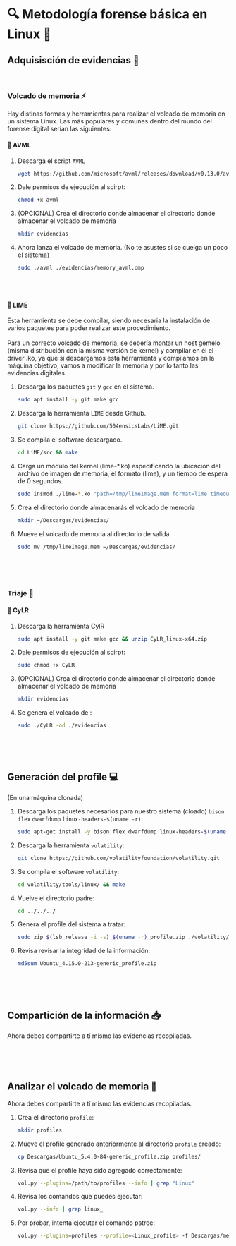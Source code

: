 # 🔍 Metodología forense básica en Linux 🐧



## Adquisisción de evidencias 💾
<br>


### Volcado de memoria ⚡
Hay distinas formas y herramientas para realizar el volcado de memoria en un sistema Linux. Las más populares y comunes dentro del mundo del forense digital serían las siguientes: 

#### 🔷 AVML 

1. Descarga el script `AVML`
   ```bash
   wget https://github.com/microsoft/avml/releases/download/v0.13.0/avml
   ```

2. Dale permisos de ejecución al scirpt:
   ```bash
   chmod +x avml
   ```

3. (OPCIONAL) Crea el directorio donde almacenar el directorio donde almacenar el volcado de memoria
   ```bash
   mkdir evidencias
   ```
   
4. Ahora lanza el volcado de memoria. (No te asustes si se cuelga un poco el sistema)
   ```bash
   sudo ./avml ./evidencias/memory_avml.dmp
   ```

<br>
<br>


#### 🔷 LIME 
Esta herramienta se debe compilar, siendo necesaria la instalación de varios paquetes para poder realizar este procedimiento. <br>
<br>
Para un correcto volcado de memoria, se debería montar un host gemelo (misma distribución con la misma versión de kernel) y compilar en él el driver .ko, ya que si descargamos esta herramienta y compilamos en la máquina objetivo, vamos a modificar la memoria y por lo tanto las evidencias digitales
<br>

1. Descarga los paquetes `git` y `gcc` en el sistema.
   ```bash
   sudo apt install -y git make gcc
   ```
   
2. Descarga la herramienta `LIME` desde Github.
   ```bash
   git clone https://github.com/504ensicsLabs/LiME.git
   ```
      
3. Se compila el software descargado.
   ```bash
   cd LiME/src && make
   ```

4. Carga un módulo del kernel (lime-*.ko) especificando la ubicación del archivo de imagen de memoria, el formato (lime), y un tiempo de espera de 0 segundos.
   ```bash
   sudo insmod ./lime-*.ko "path=/tmp/limeImage.mem format=lime timeout=0"
   ```  

5. Crea el directorio donde almacenarás el volcado de memoria
   ```bash
   mkdir ~/Descargas/evidencias/
   ```
   
6. Mueve el volcado de memoria al directorio de salida
   ```bash
   sudo mv /tmp/limeImage.mem ~/Descargas/evidencias/
   ```  

<br>
<br>
<br>


### Triaje 📂
#### 🔷 CyLR 
1. Descarga la herramienta CylR
   ```bash
   sudo apt install -y git make gcc && unzip CyLR_linux-x64.zip
   ```
   
2. Dale permisos de ejecución al scirpt:
   ```bash
   sudo chmod +x CyLR
   ```

3. (OPCIONAL) Crea el directorio donde almacenar el directorio donde almacenar el volcado de memoria
   ```bash
   mkdir evidencias
   ```

4. Se genera el volcado de :
   ```bash
   sudo ./CyLR -od ./evidencias
   ```
<br>
<br>
<br>

## Generación del profile 💻
(En una máquina clonada)
<br>

1. Descarga los paquetes necesarios para nuestro sistema (cloado) `bison` `flex` `dwarfdump` `linux-headers-$(uname -r)`:
   ```bash
   sudo apt-get install -y bison flex dwarfdump linux-headers-$(uname -r)
   ```
   
2. Descarga la herramienta `volatility`:
   ```bash
   git clone https://github.com/volatilityfoundation/volatility.git
   ```

3. Se compila el software `volatility`:
   ```bash
   cd volatility/tools/linux/ && make
   ```

4. Vuelve el directorio padre:
   ```bash
   cd ../../../
   ```

5. Genera el profile del sistema a tratar:
   ```bash
   sudo zip $(lsb_release -i -s)_$(uname -r)_profile.zip ./volatility/tools/linux/module.dwarf /boot/System.map-$(uname -r)
   ```

6. Revisa revisar la integridad de la información:
   ```bash
   md5sum Ubuntu_4.15.0-213-generic_profile.zip
   ```

<br>
<br>
<br>

## Compartición de la información 📥
Ahora debes compartirte a tí mismo las evidencias recopiladas.

<br>
<br>
<br>


## Analizar el volcado de memoria 🚀
Ahora debes compartirte a tí mismo las evidencias recopiladas.
1. Crea el directorio `profile`:
   ```bash
   mkdir profiles
   ```

2. Mueve el profile generado anteriormente al directorio `profile` creado:
   ```bash
   cp Descargas/Ubuntu_5.4.0-84-generic_profile.zip profiles/
   ```

3. Revisa que el profile haya sido agregado correctamente:
   ```bash
   vol.py --plugins=/path/to/profiles --info | grep "Linux"
   ```

4. Revisa los comandos que puedes ejecutar:
   ```bash
   vol.py --info | grep linux_
   ```

5. Por probar, intenta ejecutar el comando pstree:
   ```bash
   vol.py --plugins=profiles --profile=<Linux_profile> -f Descargas/memory_avml.dmp linux_pstree
   ```
   


